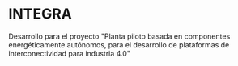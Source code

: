 # INTEGRA
Desarrollo para el proyecto "Planta piloto basada en componentes energéticamente autónomos, para el desarrollo de plataformas de interconectividad para industria 4.0"
